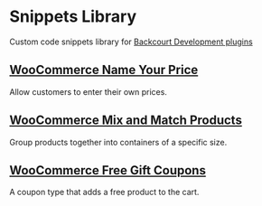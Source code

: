 # Snippets Library
Custom code snippets library for [Backcourt Development plugins](https://woocommerce.com/vendor/backcourt-development/)

## [WooCommerce Name Your Price](name-your-price)
Allow customers to enter their own prices.

## [WooCommerce Mix and Match Products](mix-and-match-products)
Group products together into containers of a specific size.

## [WooCommerce Free Gift Coupons](free-gift-coupons)
A coupon type that adds a free product to the cart.